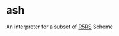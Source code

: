 # ash

An interpreter for a subset of [R5RS](https://schemers.org/Documents/Standards/R5RS/) Scheme
